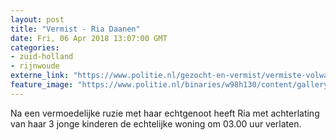 ```yaml
---
layout: post
title: "Vermist - Ria Daanen"
date: Fri, 06 Apr 2018 13:07:00 GMT
categories: 
- zuid-holland 
- rijnwoude 
externe_link: "https://www.politie.nl/gezocht-en-vermist/vermiste-volwassenen/2018/april/ria-daanen.html"
feature_image: "https://www.politie.nl/binaries/w98h130/content/gallery/politie/vermist/vermiste-volwassenen/2018/april/ria-daanen-jonge-leeftijd.jpg"
---
```


Na een vermoedelijke ruzie met haar echtgenoot heeft Ria met achterlating van haar 3 jonge kinderen de echtelijke woning om 03.00 uur verlaten.
